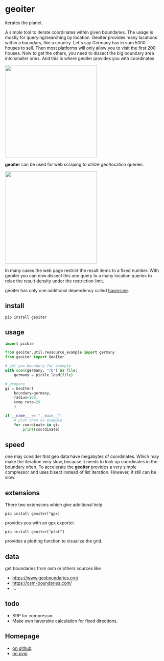 # geoiter
iterates the planet.

A simple tool to iterate coordinates within given boundaries.
The usage is mostly for querying/searching by location. 
Geoiter provides many locations within a boundary, like a country. 
Let's say Germany has in sum 5000 houses to sell. Then most platforms will only allow you to visit the first 200 houses. 
Now to get the others, you need to dissect the big boundary area into smaller ones.
And this is where geoiter provides you with coordinates

<img src="https://user-images.githubusercontent.com/84661606/159549731-44de6016-0582-4ef2-94ba-646b6277aec3.png" width="300" />


**geoiter** can be used for web scraping to utilize geo/location queries:

<img src="https://user-images.githubusercontent.com/84661606/159549754-470fa19f-a826-44ad-b76c-6c338ae72b1b.png" width="300"/>

In many cases the web page restrict the result items to a fixed number. 
With geoiter you can now dissect this one query to a many location queries to relax 
the result density under the restriction limit.

geoiter has only one additional dependency called [haversine](https://pypi.org/project/haversine/).

## install
    pip install geoiter

## usage
```python
import pickle

from geoiter.util.ressource_example import germany
from geoiter import GeoIter

# get you boundary for example
with open(germany, "rb") as file:
    germany = pickle.load(file)

# prepare
gi = GeoIter(
    boundary=germany,
    radius=100,
    comp_rate=20
    )

if __name__ == "__main__":
    # plot them as example
    for coordinate in gi:
        print(coordinate)
```
## speed
one may consider that geo data have megabytes of coordinates. Which may make the iteration very slow,
because it needs to look up coordinates in the boundary often.
To accelerate the **geoiter** provides a very simple compressor and uses bisect instead of list iteration.
However, it still can be slow.

## extensions
There two extensions which give additional help

    pip install geoiter["gpx]

provides you with an gpx exporter.

    pip install geoiter["plot"]

provides a plotting function to visualize the grid.

## data
get boundaries from osm or others sources like
* https://www.geoboundaries.org/
* https://osm-boundaries.com/
* ...

## todo
* SRP for compressor
* Make own haversine calculation for fixed directions.

## Homepage
* <a href="https://github.com/cloasdata/geoiter">on github </a>
* <a href="https://pypi.org/project/geoiter">on pypi </a>
